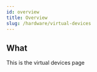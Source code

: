 ```yaml
---
id: overview
title: Overview
slug: /hardware/virtual-devices
---
```


## What 

This is the virtual devices page